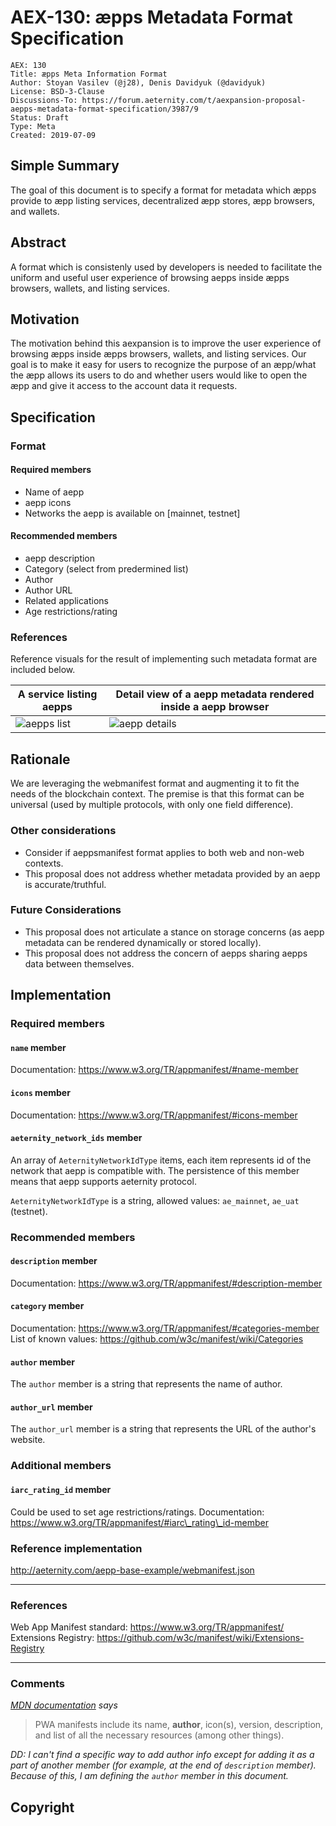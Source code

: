 # AEX-130: æpps Metadata Format Specification

```
AEX: 130
Title: æpps Meta Information Format
Author: Stoyan Vasilev (@j28), Denis Davidyuk (@davidyuk)
License: BSD-3-Clause
Discussions-To: https://forum.aeternity.com/t/aexpansion-proposal-aepps-metadata-format-specification/3987/9
Status: Draft
Type: Meta
Created: 2019-07-09
```

## Simple Summary

The goal of this document is to specify a format for metadata which æpps provide to æpp listing services, decentralized æpp stores, æpp browsers, and wallets.

## Abstract

A format which is consistenly used by developers is needed to facilitate the uniform and useful user experience of browsing aepps inside æpps browsers, wallets, and listing services.

## Motivation

The motivation behind this aexpansion is to improve the user experience of browsing æpps inside æpps browsers, wallets, and listing services. Our goal is to make it easy for users to recognize the purpose of an æpp/what the æpp allows its users to do and whether users would like to open the æpp and give it access to the account data it requests.

## Specification

### Format

#### Required members

* Name of aepp
* aepp icons
* Networks the aepp is available on \[mainnet, testnet]

#### Recommended members

* aepp description
* Category (select from predermined list)
* Author
* Author URL
* Related applications
* Age restrictions/rating

### References

Reference visuals for the result of implementing such metadata format are included below.

| A service listing aepps                                            | Detail view of a aepp metadata rendered inside a aepp browser           |
| ------------------------------------------------------------------ | ----------------------------------------------------------------------- |
| ![aepps list](../../../docs/AEXs/assets/aex-130/registry-list.png) | ![aepp details](../../../docs/AEXs/assets/aex-130/registry-details.png) |

## Rationale

We are leveraging the webmanifest format and augmenting it to fit the needs of the blockchain context. The premise is that this format can be universal (used by multiple protocols, with only one field difference).

### Other considerations

* Consider if aeppsmanifest format applies to both web and non-web contexts.
* This proposal does not address whether metadata provided by an aepp is accurate/truthful.

### Future Considerations

* This proposal does not articulate a stance on storage concerns (as aepp metadata can be rendered dynamically or stored locally).
* This proposal does not address the concern of aepps sharing aepps data between themselves.

## Implementation

### Required members

#### `name` member

Documentation: https://www.w3.org/TR/appmanifest/#name-member

#### `icons` member

Documentation: https://www.w3.org/TR/appmanifest/#icons-member

#### `aeternity_network_ids` member

An array of `AeternityNetworkIdType` items, each item represents id of the network that aepp is compatible with. The persistence of this member means that aepp supports aeternity protocol.

`AeternityNetworkIdType` is a string, allowed values: `ae_mainnet`, `ae_uat` (testnet).

### Recommended members

#### `description` member

Documentation: https://www.w3.org/TR/appmanifest/#description-member

#### `category` member

Documentation: https://www.w3.org/TR/appmanifest/#categories-member List of known values: https://github.com/w3c/manifest/wiki/Categories

#### `author` member

The `author` member is a string that represents the name of author.

#### `author_url` member

The `author_url` member is a string that represents the URL of the author's website.

### Additional members

#### `iarc_rating_id` member

Could be used to set age restrictions/ratings. Documentation: https://www.w3.org/TR/appmanifest/#iarc\_rating\_id-member

### Reference implementation

http://aeternity.com/aepp-base-example/webmanifest.json

***

### References

Web App Manifest standard: https://www.w3.org/TR/appmanifest/ Extensions Registry: https://github.com/w3c/manifest/wiki/Extensions-Registry

***

### Comments

[_MDN documentation_](https://developer.mozilla.org/en-US/docs/Web/Manifest) _says_

> PWA manifests include its name, **author**, icon(s), version, description, and list of all the necessary resources (among other things).

_DD: I can't find a specific way to add author info except for adding it as a part of another member (for example, at the end of `description` member). Because of this, I am defining the `author` member in this document._

## Copyright
